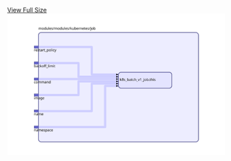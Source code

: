 [View Full Size](https://raw.githubusercontent.com/mingfang/terraform-k8s-modules/master/modules/kubernetes/job/diagram.svg?sanitize=true)<img src="diagram.svg"/>
